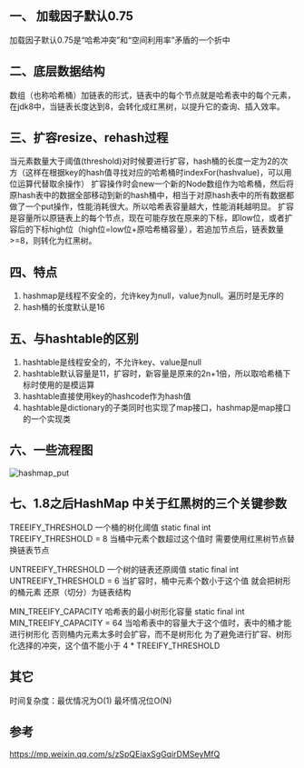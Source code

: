 ## 一、 加载因子默认0.75
加载因子默认0.75是“哈希冲突”和“空间利用率”矛盾的一个折中

## 二、底层数据结构
数组（也称哈希桶）加链表的形式，链表中的每个节点就是哈希表中的每个元素，在jdk8中，当链表长度达到8，会转化成红黑树，以提升它的查询、插入效率。

## 三、扩容resize、rehash过程
当元素数量大于阈值(threshold)对时候要进行扩容，hash桶的长度一定为2的次方（这样在根据key的hash值寻找对应的哈希桶时indexFor(hashvalue)，可以用位运算代替取余操作）
扩容操作时会new一个新的Node数组作为哈希桶，然后将原hash表中的数据全部移动到新的hash桶中，相当于对原hash表中的所有数据都做了一个put操作，性能消耗很大。所以哈希表容量越大，性能消耗越明显。
扩容是容量所以原链表上的每个节点，现在可能存放在原来的下标，即low位，或者扩容后的下标high位（high位=low位+原哈希桶容量），若追加节点后，链表数量>=8，则转化为红黑树。

## 四、特点
1. hashmap是线程不安全的，允许key为null，value为null。遍历时是无序的
2. hash桶的长度默认是16

## 五、与hashtable的区别
1. hashtable是线程安全的，不允许key、value是null
2. hashtable默认容量是11，扩容时，新容量是原来的2n+1倍，所以取哈希桶下标时使用的是模运算
3. hashtable直接使用key的hashcode作为hash值
4. hashtable是dictionary的子类同时也实现了map接口，hashmap是map接口的一个实现类

## 六、一些流程图
![hashmap_put](http://p5xecv7m0.bkt.clouddn.com/fc1a88acc7944fca3b590944770005fc.png)

## 七、1.8之后HashMap 中关于红黑树的三个关键参数

TREEIFY_THRESHOLD
一个桶的树化阈值
static final int TREEIFY_THRESHOLD = 8
当桶中元素个数超过这个值时
需要使用红黑树节点替换链表节点

UNTREEIFY_THRESHOLD
一个树的链表还原阈值
static final int UNTREEIFY_THRESHOLD = 6
当扩容时，桶中元素个数小于这个值
就会把树形的桶元素 还原（切分）为链表结构

MIN_TREEIFY_CAPACITY
哈希表的最小树形化容量
static final int MIN_TREEIFY_CAPACITY = 64
当哈希表中的容量大于这个值时，表中的桶才能进行树形化
否则桶内元素太多时会扩容，而不是树形化
为了避免进行扩容、树形化选择的冲突，这个值不能小于 4 * TREEIFY_THRESHOLD


## 其它
时间复杂度：最优情况为O(1)  最坏情况位O(N)

## 参考
https://mp.weixin.qq.com/s/zSpQEiaxSgGqirDMSeyMfQ
